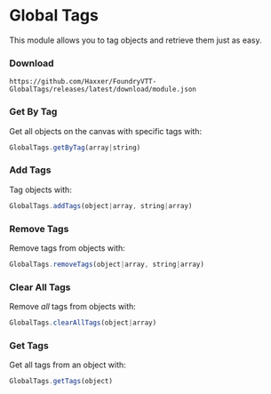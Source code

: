 # Global Tags

This module allows you to tag objects and retrieve them just as easy.

### Download

`https://github.com/Haxxer/FoundryVTT-GlobalTags/releases/latest/download/module.json`

### Get By Tag

Get all objects on the canvas with specific tags with:
```js
GlobalTags.getByTag(array|string)
```

### Add Tags
Tag objects with:
```js
GlobalTags.addTags(object|array, string|array)
```

### Remove Tags
Remove tags from objects with:
```js
GlobalTags.removeTags(object|array, string|array)
```

### Clear All Tags
Remove _all_ tags from objects with:
```js
GlobalTags.clearAllTags(object|array)
```

### Get Tags

Get all tags from an object with:
```js
GlobalTags.getTags(object)
```
